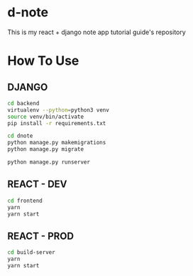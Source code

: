 # d-note
This is my react + django note app tutorial guide's repository

# How To Use

## DJANGO

```bash
cd backend
virtualenv --python=python3 venv
source venv/bin/activate
pip install -r requirements.txt

cd dnote
python manage.py makemigrations
python manage.py migrate

python manage.py runserver
```

## REACT - DEV

```bash
cd frontend
yarn
yarn start
```

## REACT - PROD

```bash
cd build-server
yarn
yarn start
```
